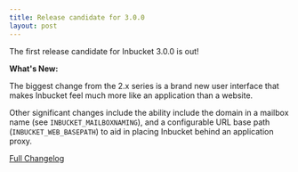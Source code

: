 ```yaml
---
title: Release candidate for 3.0.0
layout: post
---
```


The first release candidate for Inbucket 3.0.0 is out!

**What's New:**

The biggest change from the 2.x series is a brand new user interface that makes
Inbucket feel much more like an application than a website.

Other significant changes include the ability include the domain in a mailbox
name (see `INBUCKET_MAILBOXNAMING`), and a configurable URL base path
(`INBUCKET_WEB_BASEPATH`) to aid in placing Inbucket behind an application
proxy.

[Full
Changelog](https://github.com/inbucket/inbucket/blob/v3.0.0-rc1/CHANGELOG.md)
